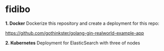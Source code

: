# fidibo

**1. Docker**
Dockerize this repository and create a deployment for this repo:

https://github.com/gothinkster/golang-gin-realworld-example-app


**2. Kubernetes**
Deployment for ElasticSearch with three of nodes

